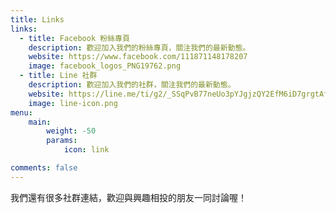 ```yaml
---
title: Links
links:
  - title: Facebook 粉絲專頁
    description: 歡迎加入我們的粉絲專頁，關注我們的最新動態。
    website: https://www.facebook.com/111871148178207
    image: facebook_logos_PNG19762.png
  - title: Line 社群
    description: 歡迎加入我們的社群，關注我們的最新動態。
    website: https://line.me/ti/g2/_SSqPvB77neUo3pYJgjzQY2EfM6iD7grgtAfGw?utm_source=invitation&utm_medium=link_copy&utm_campaign=default
    image: line-icon.png
menu:
    main: 
        weight: -50
        params:
            icon: link

comments: false
---
```


我們還有很多社群連結，歡迎與興趣相投的朋友一同討論喔！
